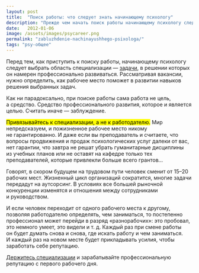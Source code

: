 ```yaml
---
layout: post
title:  "Поиск работы: что следует знать начинающему психологу"
description: "Прежде чем начать поиск работы начинающему психологу следует выбрать те задачи, в решении которых он намерен профессионально развиваться"
date:   2012-01-06			 
image: /assets/images/psycareer.png
permalink: "zabluzhdenie-nachinayushhego-psixologa/"
tags: "psy-общее"
---
```


<p>Перед тем, как приступить к&nbsp;поиску работы, начинающему психологу следует выбрать область специализации&nbsp;— <a href="http://www.psycareer.ru/sfery-specializacii-psixologa/">задачи</a>, в&nbsp;решении которых он&nbsp;намерен профессионально развиваться. Рассматривая вакансии, нужно определить, как рабочее место поможет в&nbsp;развитии навыков решения выбранных задач. </p><p>Как ни&nbsp;парадоксально, при поиске работы сама работа не&nbsp;цель, а&nbsp;средство. Средство профессионального развития, которое и&nbsp;является целью. Считать иначе&nbsp;— заблуждение.</p>
<p><mark>Привязывайтесь к&nbsp;специализации, а&nbsp;не&nbsp;к&nbsp;работодателю.</mark> Мир непредсказуем, и&nbsp;пожизненное рабочее место никому не&nbsp;гарантированно. И&nbsp;даже если вы&nbsp;преподаватель и&nbsp;считаете, что вопросы продвижения и&nbsp;продаж психологических услуг далеки от&nbsp;вас, нет гарантии, что завтра не&nbsp;решат убрать гуманитарные дисциплины из&nbsp;учебных планов или не&nbsp;оставят на&nbsp;кафедре только тех преподавателей, которые привлекли больше всего грантов...</p>
<p>Говорят, в&nbsp;скором будущем на&nbsp;трудовом пути человек сменит от&nbsp;<nobr>15–20</nobr> рабочих мест. Жизненный цикл организаций сократится, многие задачи передадут на&nbsp;аутсорсинг. В&nbsp;условиях все большей рыночной конкуренции изменятся и&nbsp;отношения между сотрудниками и&nbsp;руководством.</p>
<p>И&nbsp;если человек переходит от&nbsp;одного рабочего места к&nbsp;другому, позволяя работодателю определять, чем заниматься, то&nbsp;постепенно профессионал может перейди в&nbsp;разряд «разнорабочих»: это пробовал, это немного умеет, это видели и&nbsp;т.&nbsp;д. Каждый раз при смене работы он&nbsp;будет думать снова и&nbsp;снова, где искать работу и&nbsp;чем заниматься. И&nbsp;каждый раз на&nbsp;новом месте будет прикладывать усилия, чтобы заработать себе репутацию.</p>
<p><a href="http://www.psycareer.ru/uzkaya-specializaciya/">Держитесь специализации</a> и&nbsp;зарабатывайте профессиональную репутацию с&nbsp;первого рабочего дня.</p>